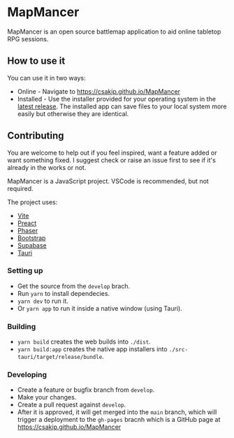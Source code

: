 # MapMancer

MapMancer is an open source battlemap application to aid online tabletop RPG sessions.

## How to use it

You can use it in two ways:

- Online - Navigate to https://csakip.github.io/MapMancer
- Installed - Use the installer provided for your operating system in the [latest release](https://github.com/csakip/MapMancer/releases/latest). The installed app can save files to your local system more easily but otherwise they are identical.

## Contributing

You are welcome to help out if you feel inspired, want a feature added or want something fixed. I suggest check or raise an issue first to see if it's already in the works or not.

MapMancer is a JavaScript project. VSCode is recommended, but not required.

The project uses:

- [Vite](https://vitejs.dev/)
- [Preact](https://preactjs.com/)
- [Phaser](https://phaser.io/)
- [Bootstrap](https://getbootstrap.com/)
- [Supabase](https://supabase.com/)
- [Tauri](https://tauri.app/)

### Setting up

- Get the source from the `develop` brach.
- Run `yarn` to install dependecies.
- `yarn dev` to run it.
- Or `yarn app` to run it inside a native window (using Tauri).

### Building

- `yarn build` creates the web builds into `./dist`.
- `yarn build:app` creates the native app installers into `./src-tauri/target/release/bundle`.

### Developing

- Create a feature or bugfix branch from `develop`.
- Make your changes.
- Create a pull request against `develop`.
- After it is approved, it will get merged into the `main` branch, which will trigger a deployment to the `gh-pages` bracnh which is a GitHub page at https://csakip.github.io/MapMancer

